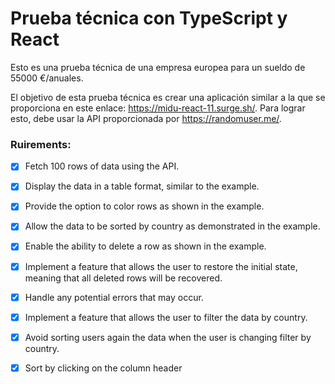 # Prueba técnica con TypeScript y React

Esto es una prueba técnica de una empresa europea para un sueldo de 55000 €/anuales.

El objetivo de esta prueba técnica es crear una aplicación similar a la que se proporciona en este enlace: https://midu-react-11.surge.sh/. Para lograr esto, debe usar la API proporcionada por https://randomuser.me/.

### Ruirements:

- [x] Fetch 100 rows of data using the API.

- [x] Display the data in a table format, similar to the example.

- [x] Provide the option to color rows as shown in the example.

- [x] Allow the data to be sorted by country as demonstrated in the example.

- [x] Enable the ability to delete a row as shown in the example.

- [x] Implement a feature that allows the user to restore the initial state, meaning that all deleted rows will be recovered.

- [x] Handle any potential errors that may occur.

- [x] Implement a feature that allows the user to filter the data by country.

- [x] Avoid sorting users again the data when the user is changing filter by country.

- [x] Sort by clicking on the column header
